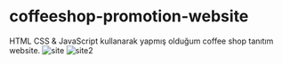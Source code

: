 # coffeeshop-promotion-website
HTML CSS &amp; JavaScript kullanarak yapmış olduğum coffee shop tanıtım website.
![site](https://user-images.githubusercontent.com/76431780/182681456-2f173cd0-cda0-4fd5-84c3-caa39da3d346.jpg)
![site2](https://user-images.githubusercontent.com/76431780/182681467-095c6851-1518-4951-8e8c-d2ad769d1776.jpg)
